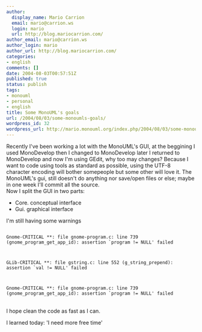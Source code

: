 ```yaml
---
author:
  display_name: Mario Carrion
  email: mario@carrion.ws
  login: mario
  url: http://blog.mariocarrion.com/
author_email: mario@carrion.ws
author_login: mario
author_url: http://blog.mariocarrion.com/
categories:
- english
comments: []
date: 2004-08-03T00:57:51Z
published: true
status: publish
tags:
- monouml
- personal
- english
title: Some MonoUML's goals
url: /2004/08/03/some-monoumls-goals/
wordpress_id: 32
wordpress_url: http://mario.monouml.org/index.php/2004/08/03/some-monoumls-goals/
---
```


<div style="clear:both;"></div>
<p>Recently I've been working a lot with the MonoUML's GUI, at the beggining I used MonoDevelop then I changed to MonoDevelop later I returned to MonoDevelop and now I'm using GEdit, why too may changes? Because I want to code using tools as standard as possible, using the UTF-8 character encoding will bother somepeople but some other will love it. The MonoUML's gui, still doesn't do anything nor save/open files or else; maybe in one week I'll commit all the source.<br />
Now I split the GUI in two parts:</p>
<ul>
<li>Core. conceptual interface</li>
<li>Gui. graphical interface</li>
</ul>
<p>I'm still having some warnings<br />
<code><br />
Gnome-CRITICAL **: file gnome-program.c: line 739 (gnome_program_get_app_id): assertion `program != NULL' failed</p>
<p>GLib-CRITICAL **: file gstring.c: line 552 (g_string_prepend): assertion `val != NULL' failed</p>
<p>Gnome-CRITICAL **: file gnome-program.c: line 739 (gnome_program_get_app_id): assertion `program != NULL' failed<br />
</code><br />
I hope clean the code as fast as I can.</p>
<p>I learned today: 'I need more free time'
<div style="clear:both; padding-bottom: 0.25em;"></div>
